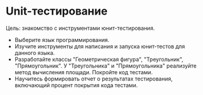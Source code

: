 # Unit-тестирование

Цель: знакомство с инструментами юнит-тестирования.

* Выберите язык программирования.
* Изучите инструменты для написания и запуска юнит-тестов для данного языка.
* Разработайте классы "Геометрическая фигура", "Треугольник", "Прямоугольник". У "Треугольника" и "Прямоугольника" реализуйте метод вычисления площади. Покройте код тестами.
* Научитесь формировать отчет о результатах тестирования, включающий процент покрытия кода тестами.
